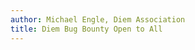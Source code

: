 ```yaml
---
author: Michael Engle, Diem Association
title: Diem Bug Bounty Open to All
---
```


<BlogRedirect />
